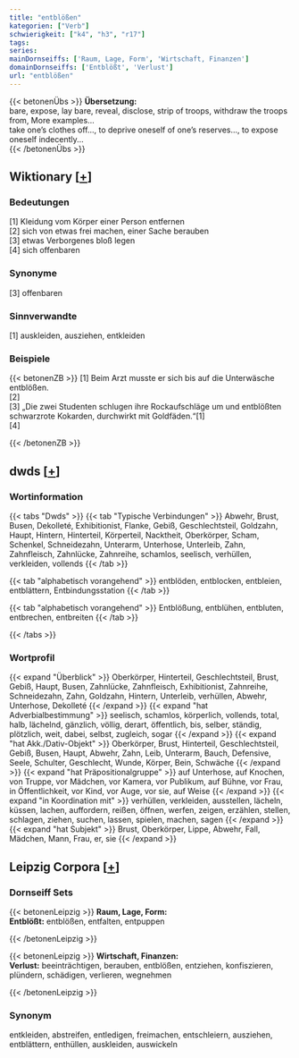 ```yaml
---
title: "entblößen"
kategorien: ["Verb"]
schwierigkeit: ["k4", "h3", "r17"]
tags:
series:
mainDornseiffs: ['Raum, Lage, Form', 'Wirtschaft, Finanzen']
domainDornseiffs: ['Entblößt', 'Verlust']
url: "entblößen"
---
```


{{< betonenÜbs >}}
**Übersetzung:**  
bare, expose, lay bare, reveal, disclose, strip of troops, withdraw the troops from, More examples...  
take one’s clothes off..., to deprive oneself of one’s reserves..., to expose oneself indecently...  
{{< /betonenÜbs >}}

## Wiktionary [[+](https://de.wiktionary.org/wiki/entblößen)]

### Bedeutungen
[1] Kleidung vom Körper einer Person entfernen  
[2] sich von etwas frei machen, einer Sache berauben  
[3] etwas Verborgenes bloß legen  
[4] sich offenbaren  

### Synonyme
[3] offenbaren  

### Sinnverwandte
[1] auskleiden, ausziehen, entkleiden  

### Beispiele
{{< betonenZB >}}
[1] Beim Arzt musste er sich bis auf die Unterwäsche entblößen.  
[2]  
[3] „Die zwei Studenten schlugen ihre Rockaufschläge um und entblößten schwarzrote Kokarden, durchwirkt mit Goldfäden.“[1]  
[4]  

{{< /betonenZB >}}


## dwds [[+](https://www.dwds.de/wb/entblößen)]

### Wortinformation
{{< tabs "Dwds" >}}
{{< tab "Typische Verbindungen" >}}
Abwehr, Brust, Busen, Dekolleté, Exhibitionist, Flanke, Gebiß, Geschlechtsteil, Goldzahn, Haupt, Hintern, Hinterteil, Körperteil, Nacktheit, Oberkörper, Scham, Schenkel, Schneidezahn, Unterarm, Unterhose, Unterleib, Zahn, Zahnfleisch, Zahnlücke, Zahnreihe, schamlos, seelisch, verhüllen, verkleiden, vollends
{{< /tab >}}

{{< tab "alphabetisch vorangehend" >}}
entblöden, entblocken, entbleien, entblättern, Entbindungsstation
{{< /tab >}}

{{< tab "alphabetisch vorangehend" >}}
Entblößung, entblühen, entbluten, entbrechen, entbreiten
{{< /tab >}}

{{< /tabs >}}

### Wortprofil
{{< expand "Überblick" >}} Oberkörper, Hinterteil, Geschlechtsteil, Brust, Gebiß, Haupt, Busen, Zahnlücke, Zahnfleisch, Exhibitionist, Zahnreihe, Schneidezahn, Zahn, Goldzahn, Hintern, Unterleib, verhüllen, Abwehr, Unterhose, Dekolleté {{< /expand >}}
{{< expand "hat Adverbialbestimmung" >}} seelisch, schamlos, körperlich, vollends, total, halb, lächelnd, gänzlich, völlig, derart, öffentlich, bis, selber, ständig, plötzlich, weit, dabei, selbst, zugleich, sogar {{< /expand >}}
{{< expand "hat Akk./Dativ-Objekt" >}} Oberkörper, Brust, Hinterteil, Geschlechtsteil, Gebiß, Busen, Haupt, Abwehr, Zahn, Leib, Unterarm, Bauch, Defensive, Seele, Schulter, Geschlecht, Wunde, Körper, Bein, Schwäche {{< /expand >}}
{{< expand "hat Präpositionalgruppe" >}} auf Unterhose, auf Knochen, von Truppe, vor Mädchen, vor Kamera, vor Publikum, auf Bühne, vor Frau, in Öffentlichkeit, vor Kind, vor Auge, vor sie, auf Weise {{< /expand >}}
{{< expand "in Koordination mit" >}} verhüllen, verkleiden, ausstellen, lächeln, küssen, lachen, auffordern, reißen, öffnen, werfen, zeigen, erzählen, stellen, schlagen, ziehen, suchen, lassen, spielen, machen, sagen {{< /expand >}}
{{< expand "hat Subjekt" >}} Brust, Oberkörper, Lippe, Abwehr, Fall, Mädchen, Mann, Frau, er, sie {{< /expand >}}

## Leipzig Corpora [[+](https://corpora.uni-leipzig.de/en/res?word=entblößen&corpusId=deu_newscrawl-public_2018)]

### Dornseiff Sets
{{< betonenLeipzig >}}
**Raum, Lage, Form:**  
**Entblößt:** entblößen, entfalten, entpuppen  

{{< /betonenLeipzig >}}


{{< betonenLeipzig >}}
**Wirtschaft, Finanzen:**  
**Verlust:** beeinträchtigen, berauben, entblößen, entziehen, konfiszieren, plündern, schädigen, verlieren, wegnehmen  

{{< /betonenLeipzig >}}

### Synonym
entkleiden, abstreifen, entledigen, freimachen, entschleiern, ausziehen, entblättern, enthüllen, auskleiden, auswickeln

